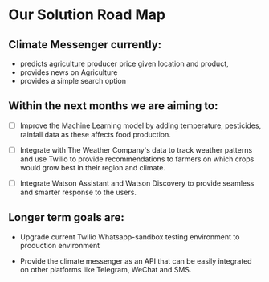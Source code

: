 # Our Solution Road Map
## Climate Messenger currently:
- predicts agriculture producer price given location and product,
- provides news on Agriculture
- provides a simple search option

## Within the next months we are aiming to:
- [ ] Improve the Machine Learning model by adding temperature, pesticides, rainfall data as these affects food production.

- [ ] Integrate with The Weather Company's data to track weather patterns and use Twilio to provide recommendations to farmers on which crops would grow best in their region and climate.

- [ ] Integrate Watson Assistant and Watson Discovery to provide seamless and smarter response to the users.

## Longer term goals are:
- Upgrade current Twilio Whatsapp-sandbox testing environment to production environment

- Provide the climate messenger as an API that can be easily integrated on other platforms like Telegram, WeChat and SMS.

